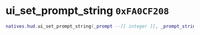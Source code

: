 # ui_set_prompt_string `0xFA0CF208`

```lua
natives.hud.ui_set_prompt_string(_prompt --[[ integer ]], _prompt_string --[[ string ]])
```